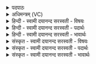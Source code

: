 <details><summary>पदपाठः</summary>

ऋ॒तवः॑। ते॒। य॒ज्ञम्। वि। त॒न्व॒न्तु॒। मासाः॑। र॒क्षन्तु॑। ते॒। हविः॑। सं॒व॒त्स॒रः। ते॒। य॒ज्ञम्। द॒धा॒तु। नः॒। प्र॒जामिति॑ प्र॒ऽजाम्। च॒। परि॑। पा॒तु॒। नः॒। १४।
</details>

<details><summary>अधिमन्त्रम् (VC)</summary>

- सवंत्सरो देवता
- भारद्वाज ऋषिः
- भुरिग्बृहती
- मध्यमः
</details>

<details><summary>हिन्दी - स्वामी दयानन्द सरस्वती  - विषयः</summary>

फिर उसी विषय को अगले मन्त्र में कहा है ॥
</details>

<details><summary>हिन्दी - स्वामी दयानन्द सरस्वती  - पदार्थः</summary>

पदार्थान्वयभाषाः -  हे विद्वन् ! (ते) आप के (यज्ञम्) सत्कार आदि व्यवहार को (ऋतवः) वसन्तादि ऋतु (वि, तन्वन्तु) विस्तृत करें (ते) आप के (हविः) होमने योग्य वस्तु की (मासाः) कार्तिक आदि महीने (रक्षन्तु) रक्षा करें (ते) आप के (यज्ञम्) यज्ञ को (नः) हमारा (संवत्सरः) वर्ष (दधातु) पुष्ट करे (च) और (नः) हमारी (प्रजाम्) प्रजा की (परि, पातु) सब ओर से आप रक्षा करो ॥१४ ॥
</details>

<details><summary>हिन्दी - स्वामी दयानन्द सरस्वती  - भावार्थः</summary>

भावार्थभाषाः -  विद्वान् मनुष्यों को योग्य है कि सब सामग्री से विद्यावर्द्धक व्यवहार को सदा बढ़ावें और न्याय से प्रजा की रक्षा किया करें ॥१४ ॥
</details>

<details><summary>संस्कृत - स्वामी दयानन्द सरस्वती  - विषयः</summary>

पुनस्तमेव विषयमाह ॥
</details>

<details><summary>संस्कृत - स्वामी दयानन्द सरस्वती  - पदार्थः</summary>

पदार्थान्वयभाषाः -  हे विद्वँस्ते यज्ञमृतवो वितन्वन्तु ते हविर्मासा रक्षन्तु ते यज्ञं नः संवत्सरो दधातु नः प्रजां च परिपातु ॥१४ ॥
</details>

<details><summary>संस्कृत - स्वामी दयानन्द सरस्वती  - भावार्थः</summary>

भावार्थभाषाः -  विद्वद्भिर्मनुष्यैः सर्वाभिः सामग्रीभिर्विद्यावर्द्धको व्यवहारः सदा वर्द्धनीयो न्यायेन प्रजाश्च पालनीयाः ॥१४ ॥
</details>